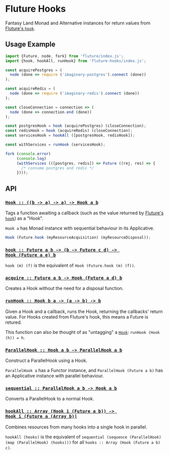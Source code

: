 # Fluture Hooks

Fantasy Land Monad and Alternative instances for return values from
[Fluture's `hook`][hook].

[hook]: https://github.com/fluture-js/Fluture#hook

## Usage Example

```js
import {Future, node, fork} from 'fluture/index.js';
import {hook, hookAll, runHook} from 'fluture-hooks/index.js';

const acquirePostgres = (
  node (done => require ('imaginary-postgres').connect (done))
);

const acquireRedis = (
  node (done => require ('imaginary-redis').connect (done))
);

const closeConnection = connection => (
  node (done => connection.end (done))
);

const postgresHook = hook (acquirePostgres) (closeConnection);
const redisHook = hook (acquireRedis) (closeConnection);
const servicesHook = hookAll ([postgresHook, redisHook]);

const withServices = runHook (servicesHook);

fork (console.error)
     (console.log)
     (withServices (([postgres, redis]) => Future ((rej, res) => {
       /* consume postgres and redis */
     })));
```

## API

### <a name="Hook" href="https://github.com/fluture-js/fluture-hooks/blob/master/index.js#L76">`Hook :: ((b -⁠> a) -⁠> a) -⁠> Hook a b`</a>

Tags a function awaiting a callback (such as the value returned by
[Fluture's `hook`][hook]) as a "Hook".

`Hook a` has Monad instance with sequential behaviour in its Applicative.

```js
Hook (Future.hook (myResourceAcquisition) (myResourceDisposal));
```

### <a name="hook" href="https://github.com/fluture-js/fluture-hooks/blob/master/index.js#L107">`hook :: Future a b -⁠> (b -⁠> Future c d) -⁠> Hook (Future a e) b`</a>

`hook (m) (f)` is the equivalent of `Hook (Future.hook (m) (f))`.

### <a name="acquire" href="https://github.com/fluture-js/fluture-hooks/blob/master/index.js#L112">`acquire :: Future a b -⁠> Hook (Future a d) b`</a>

Creates a Hook without the need for a disposal function.

### <a name="runHook" href="https://github.com/fluture-js/fluture-hooks/blob/master/index.js#L117">`runHook :: Hook b a -⁠> (a -⁠> b) -⁠> b`</a>

Given a Hook and a callback, runs the Hook, returning the callbacks' return
value. For Hooks created from Fluture's hook, this means a Future is
retured.

This function can also be thought of as "untagging" a [`Hook`](#Hook):
`runHook (Hook (h)) = h`.

### <a name="ParallelHook" href="https://github.com/fluture-js/fluture-hooks/blob/master/index.js#L127">`ParallelHook :: Hook a b -⁠> ParallelHook a b`</a>

Construct a ParallelHook using a Hook.

`ParallelHook a` has a Functor instance, and `ParallelHook (Future a b)`
has an Applicative instance with parallel behaviour.

### <a name="sequential" href="https://github.com/fluture-js/fluture-hooks/blob/master/index.js#L186">`sequential :: ParallelHook a b -⁠> Hook a b`</a>

Converts a ParallelHook to a normal Hook.

### <a name="hookAll" href="https://github.com/fluture-js/fluture-hooks/blob/master/index.js#L193">`hookAll :: Array (Hook i (Future a b)) -⁠> Hook i (Future a (Array b))`</a>

Combines resources from many hooks into a single hook in parallel.

`hookAll (hooks)` is the equivalent of
`sequential (sequence (ParallelHook) (map (ParallelHook) (hooks)))` for all
`hooks :: Array (Hook (Future a b) c)`.
